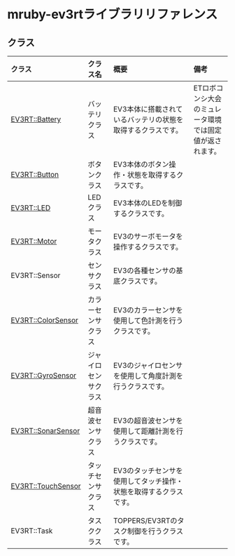# mruby-ev3rtライブラリリファレンス

## クラス

|クラス|クラス名|概要|備考|
|:--|:--|:--|:--|
|[EV3RT::Battery](Battery.md)|バッテリクラス|EV3本体に搭載されているバッテリの状態を取得するクラスです。|ETロボコンシ大会のミュレータ環境では固定値が返されます。|
|[EV3RT::Button](Button.md)|ボタンクラス|EV3本体のボタン操作・状態を取得するクラスです。||
|[EV3RT::LED](LED.md)|LEDクラス|EV3本体のLEDを制御するクラスです。||
|[EV3RT::Motor](Motor.md)|モータクラス|EV3のサーボモータを操作するクラスです。||
|EV3RT::Sensor|センサクラス|EV3の各種センサの基底クラスです。||
|[EV3RT::ColorSensor](ColorSensor.md)|カラーセンサクラス|EV3のカラーセンサを使用して色計測を行うクラスです。||
|[EV3RT::GyroSensor](GyroSensor.md)|ジャイロセンサクラス|EV3のジャイロセンサを使用して角度計測を行うクラスです。||
|[EV3RT::SonarSensor](SonarSensor.md)|超音波センサクラス|EV3の超音波センサを使用して距離計測を行うクラスです。||
|[EV3RT::TouchSensor](TouchSensor.md)|タッチセンサクラス|EV3のタッチセンサを使用してタッチ操作・状態を取得するクラスです。||
|EV3RT::Task|タスククラス|TOPPERS/EV3RTのタスク制御を行うクラスです。||
